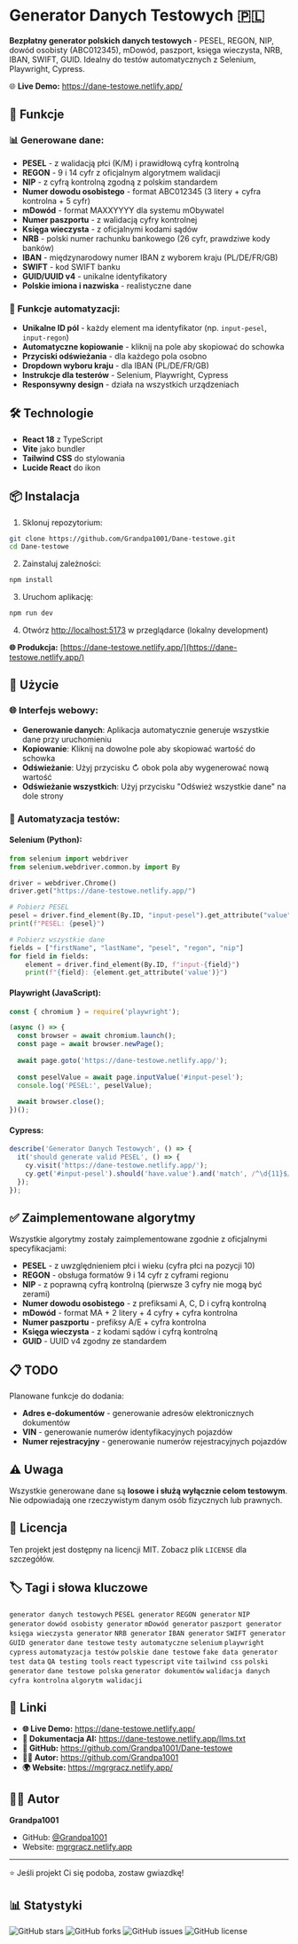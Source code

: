 # Generator Danych Testowych 🇵🇱

**Bezpłatny generator polskich danych testowych** - PESEL, REGON, NIP, dowód osobisty (ABC012345), mDowód, paszport, księga wieczysta, NRB, IBAN, SWIFT, GUID. Idealny do testów automatycznych z Selenium, Playwright, Cypress.

🌐 **Live Demo:** https://dane-testowe.netlify.app/

## 🚀 Funkcje

### 📊 Generowane dane:
- **PESEL** - z walidacją płci (K/M) i prawidłową cyfrą kontrolną
- **REGON** - 9 i 14 cyfr z oficjalnym algorytmem walidacji  
- **NIP** - z cyfrą kontrolną zgodną z polskim standardem
- **Numer dowodu osobistego** - format ABC012345 (3 litery + cyfra kontrolna + 5 cyfr)
- **mDowód** - format MAXXYYYY dla systemu mObywatel
- **Numer paszportu** - z walidacją cyfry kontrolnej
- **Księga wieczysta** - z oficjalnymi kodami sądów
- **NRB** - polski numer rachunku bankowego (26 cyfr, prawdziwe kody banków)
- **IBAN** - międzynarodowy numer IBAN z wyborem kraju (PL/DE/FR/GB)
- **SWIFT** - kod SWIFT banku
- **GUID/UUID v4** - unikalne identyfikatory
- **Polskie imiona i nazwiska** - realistyczne dane

### 🔧 Funkcje automatyzacji:
- **Unikalne ID pól** - każdy element ma identyfikator (np. `input-pesel`, `input-regon`)
- **Automatyczne kopiowanie** - kliknij na pole aby skopiować do schowka
- **Przyciski odświeżania** - dla każdego pola osobno
- **Dropdown wyboru kraju** - dla IBAN (PL/DE/FR/GB)
- **Instrukcje dla testerów** - Selenium, Playwright, Cypress
- **Responsywny design** - działa na wszystkich urządzeniach

## 🛠️ Technologie

- **React 18** z TypeScript
- **Vite** jako bundler
- **Tailwind CSS** do stylowania
- **Lucide React** do ikon

## 📦 Instalacja

1. Sklonuj repozytorium:
```bash
git clone https://github.com/Grandpa1001/Dane-testowe.git
cd Dane-testowe
```

2. Zainstaluj zależności:
```bash
npm install
```

3. Uruchom aplikację:
```bash
npm run dev
```

4. Otwórz [http://localhost:5173](http://localhost:5173) w przeglądarce (lokalny development)

**🌐 Produkcja:** [https://dane-testowe.netlify.app/](https://dane-testowe.netlify.app/)

## 📝 Użycie

### 🌐 Interfejs webowy:
- **Generowanie danych**: Aplikacja automatycznie generuje wszystkie dane przy uruchomieniu
- **Kopiowanie**: Kliknij na dowolne pole aby skopiować wartość do schowka
- **Odświeżanie**: Użyj przycisku ↻ obok pola aby wygenerować nową wartość
- **Odświeżanie wszystkich**: Użyj przycisku "Odśwież wszystkie dane" na dole strony

### 🤖 Automatyzacja testów:

#### Selenium (Python):
```python
from selenium import webdriver
from selenium.webdriver.common.by import By

driver = webdriver.Chrome()
driver.get("https://dane-testowe.netlify.app/")

# Pobierz PESEL
pesel = driver.find_element(By.ID, "input-pesel").get_attribute("value")
print(f"PESEL: {pesel}")

# Pobierz wszystkie dane
fields = ["firstName", "lastName", "pesel", "regon", "nip"]
for field in fields:
    element = driver.find_element(By.ID, f"input-{field}")
    print(f"{field}: {element.get_attribute('value')}")
```

#### Playwright (JavaScript):
```javascript
const { chromium } = require('playwright');

(async () => {
  const browser = await chromium.launch();
  const page = await browser.newPage();
  
  await page.goto('https://dane-testowe.netlify.app/');
  
  const peselValue = await page.inputValue('#input-pesel');
  console.log('PESEL:', peselValue);
  
  await browser.close();
})();
```

#### Cypress:
```javascript
describe('Generator Danych Testowych', () => {
  it('should generate valid PESEL', () => {
    cy.visit('https://dane-testowe.netlify.app/');
    cy.get('#input-pesel').should('have.value').and('match', /^\d{11}$/);
  });
});
```

## ✅ Zaimplementowane algorytmy

Wszystkie algorytmy zostały zaimplementowane zgodnie z oficjalnymi specyfikacjami:

- **PESEL** - z uwzględnieniem płci i wieku (cyfra płci na pozycji 10)
- **REGON** - obsługa formatów 9 i 14 cyfr z cyframi regionu
- **NIP** - z poprawną cyfrą kontrolną (pierwsze 3 cyfry nie mogą być zerami)
- **Numer dowodu osobistego** - z prefiksami A, C, D i cyfrą kontrolną
- **mDowód** - format MA + 2 litery + 4 cyfry + cyfra kontrolna
- **Numer paszportu** - prefiksy A/E + cyfra kontrolna
- **Księga wieczysta** - z kodami sądów i cyfrą kontrolną
- **GUID** - UUID v4 zgodny ze standardem

## 📋 TODO

Planowane funkcje do dodania:

- **Adres e-dokumentów** - generowanie adresów elektronicznych dokumentów
- **VIN** - generowanie numerów identyfikacyjnych pojazdów
- **Numer rejestracyjny** - generowanie numerów rejestracyjnych pojazdów

## ⚠️ Uwaga

Wszystkie generowane dane są **losowe i służą wyłącznie celom testowym**. Nie odpowiadają one rzeczywistym danym osób fizycznych lub prawnych.

## 📄 Licencja

Ten projekt jest dostępny na licencji MIT. Zobacz plik `LICENSE` dla szczegółów.

## 🏷️ Tagi i słowa kluczowe

`generator danych testowych` `PESEL generator` `REGON generator` `NIP generator` `dowód osobisty generator` `mDowód generator` `paszport generator` `księga wieczysta generator` `NRB generator` `IBAN generator` `SWIFT generator` `GUID generator` `dane testowe` `testy automatyczne` `selenium` `playwright` `cypress` `automatyzacja testów` `polskie dane testowe` `fake data generator` `test data` `QA testing tools` `react` `typescript` `vite` `tailwind css` `polski generator` `dane testowe polska` `generator dokumentów` `walidacja danych` `cyfra kontrolna` `algorytm walidacji`

## 🔗 Linki

- **🌐 Live Demo:** https://dane-testowe.netlify.app/
- **📖 Dokumentacja AI:** https://dane-testowe.netlify.app/llms.txt
- **🤖 GitHub:** https://github.com/Grandpa1001/Dane-testowe
- **👨‍💻 Autor:** https://github.com/Grandpa1001
- **🌍 Website:** https://mgrgracz.netlify.app/

## 👨‍💻 Autor

**Grandpa1001**
- GitHub: [@Grandpa1001](https://github.com/Grandpa1001)
- Website: [mgrgracz.netlify.app](https://mgrgracz.netlify.app/)

---

⭐ Jeśli projekt Ci się podoba, zostaw gwiazdkę!

## 📊 Statystyki

![GitHub stars](https://img.shields.io/github/stars/Grandpa1001/Dane-testowe?style=social)
![GitHub forks](https://img.shields.io/github/forks/Grandpa1001/Dane-testowe?style=social)
![GitHub issues](https://img.shields.io/github/issues/Grandpa1001/Dane-testowe)
![GitHub license](https://img.shields.io/github/license/Grandpa1001/Dane-testowe)
